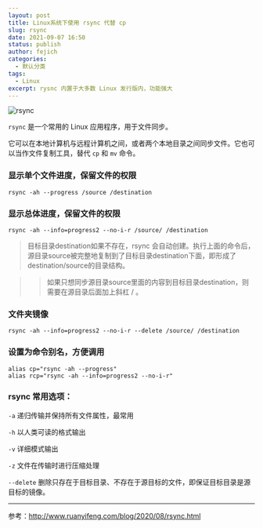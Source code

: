 ```yaml
---
layout: post
title: Linux系统下使用 rsync 代替 cp
slug: rsync
date: 2021-09-07 16:50
status: publish
author: fejich
categories: 
  - 默认分类
tags: 
  - Linux
excerpt: rysnc 内置于大多数 Linux 发行版内，功能强大
---
```


![rsync](https://raw.githubusercontent.com/fejich/fejich.github.io/source/src/images/rsync-1920x800.png)

`rsync` 是一个常用的 Linux 应用程序，用于文件同步。

它可以在本地计算机与远程计算机之间，或者两个本地目录之间同步文件。它也可以当作文件复制工具，替代 `cp` 和 `mv` 命令。


### 显示单个文件进度，保留文件的权限

```shell
rsync -ah --progress /source /destination
```


### 显示总体进度，保留文件的权限

```shell
rsync -ah --info=progress2 --no-i-r /source/ /destination
```

> 目标目录destination如果不存在，rsync 会自动创建。执行上面的命令后，源目录source被完整地复制到了目标目录destination下面，即形成了destination/source的目录结构。

> > 如果只想同步源目录source里面的内容到目标目录destination，则需要在源目录后面加上斜杠 / 。


### 文件夹镜像

```
rsync -ah --info=progress2 --no-i-r --delete /source/ /destination
```


### 设置为命令别名，方便调用
```
alias cp="rsync -ah --progress"
alias rcp="rsync -ah --info=progress2 --no-i-r"
```

### rsync 常用选项：

`-a` 递归传输并保持所有文件属性，最常用

`-h` 以人类可读的格式输出

`-v` 详细模式输出

`-z` 文件在传输时进行压缩处理

`--delete` 删除只存在于目标目录、不存在于源目标的文件，即保证目标目录是源目标的镜像。

---
参考：http://www.ruanyifeng.com/blog/2020/08/rsync.html